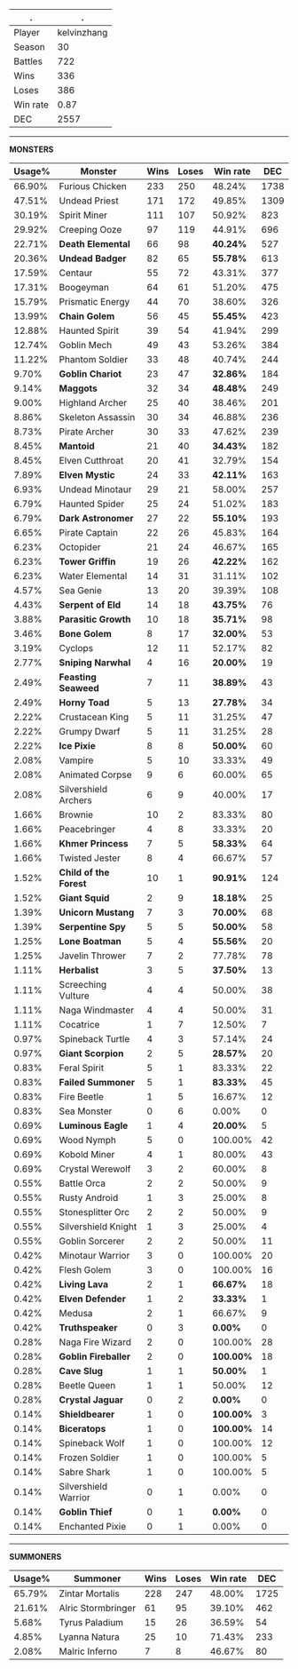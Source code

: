 .|.
|-|-
Player|kelvinzhang
Season|30
Battles|722
Wins|336
Loses|386
Win rate|0.87
DEC|2557

---
**MONSTERS**

Usage%|Monster|Wins|Loses|Win rate|DEC|
-|-|-|-|-|-|
66.90%|Furious Chicken|233|250|48.24%|1738|
47.51%|Undead Priest|171|172|49.85%|1309|
30.19%|Spirit Miner|111|107|50.92%|823|
29.92%|Creeping Ooze|97|119|44.91%|696|
22.71%|**Death Elemental**|66|98|**40.24%**|527|
20.36%|**Undead Badger**|82|65|**55.78%**|613|
17.59%|Centaur|55|72|43.31%|377|
17.31%|Boogeyman|64|61|51.20%|475|
15.79%|Prismatic Energy|44|70|38.60%|326|
13.99%|**Chain Golem**|56|45|**55.45%**|423|
12.88%|Haunted Spirit|39|54|41.94%|299|
12.74%|Goblin Mech|49|43|53.26%|384|
11.22%|Phantom Soldier|33|48|40.74%|244|
9.70%|**Goblin Chariot**|23|47|**32.86%**|184|
9.14%|**Maggots**|32|34|**48.48%**|249|
9.00%|Highland Archer|25|40|38.46%|201|
8.86%|Skeleton Assassin|30|34|46.88%|236|
8.73%|Pirate Archer|30|33|47.62%|239|
8.45%|**Mantoid**|21|40|**34.43%**|182|
8.45%|Elven Cutthroat|20|41|32.79%|154|
7.89%|**Elven Mystic**|24|33|**42.11%**|163|
6.93%|Undead Minotaur|29|21|58.00%|257|
6.79%|Haunted Spider|25|24|51.02%|183|
6.79%|**Dark Astronomer**|27|22|**55.10%**|193|
6.65%|Pirate Captain|22|26|45.83%|164|
6.23%|Octopider|21|24|46.67%|165|
6.23%|**Tower Griffin**|19|26|**42.22%**|162|
6.23%|Water Elemental|14|31|31.11%|102|
4.57%|Sea Genie|13|20|39.39%|108|
4.43%|**Serpent of Eld**|14|18|**43.75%**|76|
3.88%|**Parasitic Growth**|10|18|**35.71%**|98|
3.46%|**Bone Golem**|8|17|**32.00%**|53|
3.19%|Cyclops|12|11|52.17%|82|
2.77%|**Sniping Narwhal**|4|16|**20.00%**|19|
2.49%|**Feasting Seaweed**|7|11|**38.89%**|43|
2.49%|**Horny Toad**|5|13|**27.78%**|34|
2.22%|Crustacean King|5|11|31.25%|47|
2.22%|Grumpy Dwarf|5|11|31.25%|28|
2.22%|**Ice Pixie**|8|8|**50.00%**|60|
2.08%|Vampire|5|10|33.33%|49|
2.08%|Animated Corpse|9|6|60.00%|65|
2.08%|Silvershield Archers|6|9|40.00%|17|
1.66%|Brownie|10|2|83.33%|80|
1.66%|Peacebringer|4|8|33.33%|20|
1.66%|**Khmer Princess**|7|5|**58.33%**|64|
1.66%|Twisted Jester|8|4|66.67%|57|
1.52%|**Child of the Forest**|10|1|**90.91%**|124|
1.52%|**Giant Squid**|2|9|**18.18%**|25|
1.39%|**Unicorn Mustang**|7|3|**70.00%**|68|
1.39%|**Serpentine Spy**|5|5|**50.00%**|58|
1.25%|**Lone Boatman**|5|4|**55.56%**|20|
1.25%|Javelin Thrower|7|2|77.78%|78|
1.11%|**Herbalist**|3|5|**37.50%**|13|
1.11%|Screeching Vulture|4|4|50.00%|38|
1.11%|Naga Windmaster|4|4|50.00%|31|
1.11%|Cocatrice|1|7|12.50%|7|
0.97%|Spineback Turtle|4|3|57.14%|24|
0.97%|**Giant Scorpion**|2|5|**28.57%**|20|
0.83%|Feral Spirit|5|1|83.33%|22|
0.83%|**Failed Summoner**|5|1|**83.33%**|45|
0.83%|Fire Beetle|1|5|16.67%|12|
0.83%|Sea Monster|0|6|0.00%|0|
0.69%|**Luminous Eagle**|1|4|**20.00%**|5|
0.69%|Wood Nymph|5|0|100.00%|42|
0.69%|Kobold Miner|4|1|80.00%|43|
0.69%|Crystal Werewolf|3|2|60.00%|8|
0.55%|Battle Orca|2|2|50.00%|9|
0.55%|Rusty Android|1|3|25.00%|8|
0.55%|Stonesplitter Orc|2|2|50.00%|9|
0.55%|Silvershield Knight|1|3|25.00%|4|
0.55%|Goblin Sorcerer|2|2|50.00%|11|
0.42%|Minotaur Warrior|3|0|100.00%|20|
0.42%|Flesh Golem|3|0|100.00%|16|
0.42%|**Living Lava**|2|1|**66.67%**|18|
0.42%|**Elven Defender**|1|2|**33.33%**|1|
0.42%|Medusa|2|1|66.67%|9|
0.42%|**Truthspeaker**|0|3|**0.00%**|0|
0.28%|Naga Fire Wizard|2|0|100.00%|28|
0.28%|**Goblin Fireballer**|2|0|**100.00%**|18|
0.28%|**Cave Slug**|1|1|**50.00%**|1|
0.28%|Beetle Queen|1|1|50.00%|12|
0.28%|**Crystal Jaguar**|0|2|**0.00%**|0|
0.14%|**Shieldbearer**|1|0|**100.00%**|3|
0.14%|**Biceratops**|1|0|**100.00%**|14|
0.14%|Spineback Wolf|1|0|100.00%|12|
0.14%|Frozen Soldier|1|0|100.00%|5|
0.14%|Sabre Shark|1|0|100.00%|5|
0.14%|Silvershield Warrior|0|1|0.00%|0|
0.14%|**Goblin Thief**|0|1|**0.00%**|0|
0.14%|Enchanted Pixie|0|1|0.00%|0|

---
**SUMMONERS**

Usage%|Summoner|Wins|Loses|Win rate|DEC|
-|-|-|-|-|-|
65.79%|Zintar Mortalis|228|247|48.00%|1725|
21.61%|Alric Stormbringer|61|95|39.10%|462|
5.68%|Tyrus Paladium|15|26|36.59%|54|
4.85%|Lyanna Natura|25|10|71.43%|233|
2.08%|Malric Inferno|7|8|46.67%|80|

